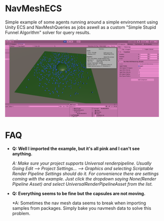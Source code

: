 # NavMeshECS

Simple example of some agents running around a simple environment using Unity ECS and NavMeshQueries as jobs aswell as a custom "Simple Stupid Funnel Algorithm" solver for query results.

![Unity Editor Playing](Documentation~/images/NavMeshECSRun.png)

# FAQ

- **Q: Well I imported the example, but it's all pink and I can't see anything.**

  *A: Make sure your project supports Universal renderpipeline. Usually Going Edit --> Project Settings... --> Graphics and selecting Scriptable Render Pipeline Settings should do it. For convenience there are settings coming with the example. Just click the dropdown saying None(Render Pipeline Asset) and select UniversalRenderPipelineAsset from the list.*

- **Q: Everything seems to be fine but the capsules are not moving.**

  *A: Sometimes the nav mesh data seems to break when importing samples from packages. Simply bake you navmesh data to solve this problem.
